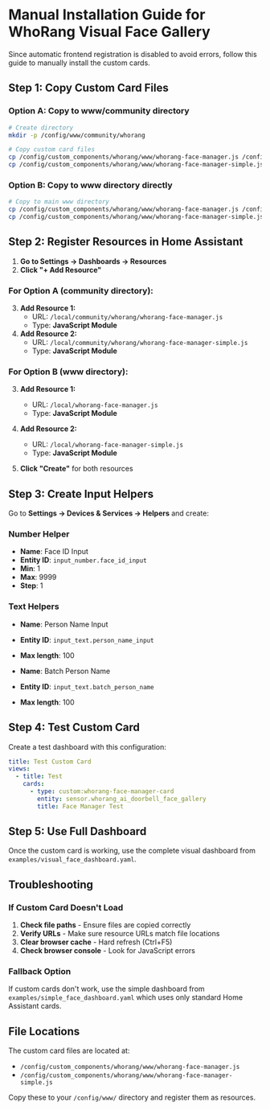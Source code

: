 # Manual Installation Guide for WhoRang Visual Face Gallery

Since automatic frontend registration is disabled to avoid errors, follow this guide to manually install the custom cards.

## Step 1: Copy Custom Card Files

### Option A: Copy to www/community directory
```bash
# Create directory
mkdir -p /config/www/community/whorang

# Copy custom card files
cp /config/custom_components/whorang/www/whorang-face-manager.js /config/www/community/whorang/
cp /config/custom_components/whorang/www/whorang-face-manager-simple.js /config/www/community/whorang/
```

### Option B: Copy to www directory directly
```bash
# Copy to main www directory
cp /config/custom_components/whorang/www/whorang-face-manager.js /config/www/
cp /config/custom_components/whorang/www/whorang-face-manager-simple.js /config/www/
```

## Step 2: Register Resources in Home Assistant

1. **Go to Settings → Dashboards → Resources**
2. **Click "+ Add Resource"**

### For Option A (community directory):
3. **Add Resource 1:**
   - URL: `/local/community/whorang/whorang-face-manager.js`
   - Type: **JavaScript Module**
4. **Add Resource 2:**
   - URL: `/local/community/whorang/whorang-face-manager-simple.js`
   - Type: **JavaScript Module**

### For Option B (www directory):
3. **Add Resource 1:**
   - URL: `/local/whorang-face-manager.js`
   - Type: **JavaScript Module**
4. **Add Resource 2:**
   - URL: `/local/whorang-face-manager-simple.js`
   - Type: **JavaScript Module**

5. **Click "Create"** for both resources

## Step 3: Create Input Helpers

Go to **Settings → Devices & Services → Helpers** and create:

### Number Helper
- **Name**: Face ID Input
- **Entity ID**: `input_number.face_id_input`
- **Min**: 1
- **Max**: 9999
- **Step**: 1

### Text Helpers
- **Name**: Person Name Input
- **Entity ID**: `input_text.person_name_input`
- **Max length**: 100

- **Name**: Batch Person Name
- **Entity ID**: `input_text.batch_person_name`
- **Max length**: 100

## Step 4: Test Custom Card

Create a test dashboard with this configuration:

```yaml
title: Test Custom Card
views:
  - title: Test
    cards:
      - type: custom:whorang-face-manager-card
        entity: sensor.whorang_ai_doorbell_face_gallery
        title: Face Manager Test
```

## Step 5: Use Full Dashboard

Once the custom card is working, use the complete visual dashboard from `examples/visual_face_dashboard.yaml`.

## Troubleshooting

### If Custom Card Doesn't Load
1. **Check file paths** - Ensure files are copied correctly
2. **Verify URLs** - Make sure resource URLs match file locations
3. **Clear browser cache** - Hard refresh (Ctrl+F5)
4. **Check browser console** - Look for JavaScript errors

### Fallback Option
If custom cards don't work, use the simple dashboard from `examples/simple_face_dashboard.yaml` which uses only standard Home Assistant cards.

## File Locations

The custom card files are located at:
- `/config/custom_components/whorang/www/whorang-face-manager.js`
- `/config/custom_components/whorang/www/whorang-face-manager-simple.js`

Copy these to your `/config/www/` directory and register them as resources.

